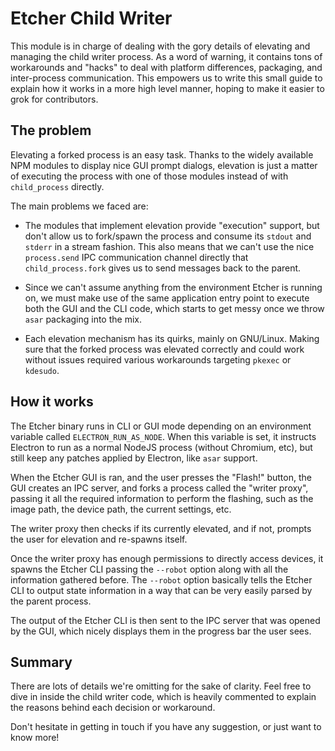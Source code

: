 Etcher Child Writer
===================

This module is in charge of dealing with the gory details of elevating and
managing the child writer process. As a word of warning, it contains tons of
workarounds and "hacks" to deal with platform differences, packaging, and
inter-process communication. This empowers us to write this small guide to
explain how it works in a more high level manner, hoping to make it easier to
grok for contributors.

The problem
-----------

Elevating a forked process is an easy task. Thanks to the widely available NPM
modules to display nice GUI prompt dialogs, elevation is just a matter of
executing the process with one of those modules instead of with `child_process`
directly.

The main problems we faced are:

- The modules that implement elevation provide "execution" support, but don't
  allow us to fork/spawn the process and consume its `stdout` and `stderr` in a
  stream fashion. This also means that we can't use the nice `process.send` IPC
  communication channel directly that `child_process.fork` gives us to send
  messages back to the parent.

- Since we can't assume anything from the environment Etcher is running on, we
  must make use of the same application entry point to execute both the GUI and
  the CLI code, which starts to get messy once we throw `asar` packaging into
  the mix.

- Each elevation mechanism has its quirks, mainly on GNU/Linux. Making sure
  that the forked process was elevated correctly and could work without issues
  required various workarounds targeting `pkexec` or `kdesudo`.

How it works
------------

The Etcher binary runs in CLI or GUI mode depending on an environment variable
called `ELECTRON_RUN_AS_NODE`. When this variable is set, it instructs Electron
to run as a normal NodeJS process (without Chromium, etc), but still keep any
patches applied by Electron, like `asar` support.

When the Etcher GUI is ran, and the user presses the "Flash!" button, the GUI
creates an IPC server, and forks a process called the "writer proxy", passing
it all the required information to perform the flashing, such as the image
path, the device path, the current settings, etc.

The writer proxy then checks if its currently elevated, and if not, prompts the
user for elevation and re-spawns itself.

Once the writer proxy has enough permissions to directly access devices, it
spawns the Etcher CLI passing the `--robot` option along with all the
information gathered before. The `--robot` option basically tells the Etcher
CLI to output state information in a way that can be very easily parsed by the
parent process.

The output of the Etcher CLI is then sent to the IPC server that was opened by
the GUI, which nicely displays them in the progress bar the user sees.

Summary
-------

There are lots of details we're omitting for the sake of clarity. Feel free to
dive in inside the child writer code, which is heavily commented to explain the
reasons behind each decision or workaround.

Don't hesitate in getting in touch if you have any suggestion, or just want to
know more!
